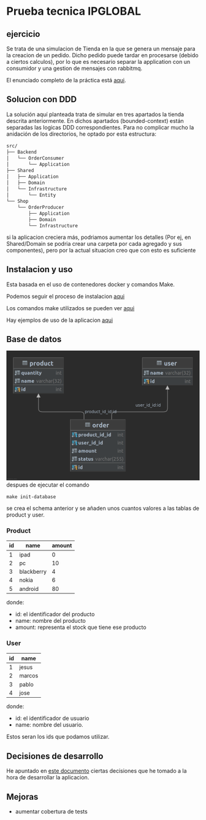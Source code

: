 # Prueba tecnica IPGLOBAL
## ejercicio
Se trata de una simulacion de Tienda en la que se genera un mensaje para la creacion de un 
pedido. Dicho pedido puede tardar en procesarse (debido a ciertos calculos), por lo que es 
necesario separar la application con un consumidor y una gestion de mensajes con rabbitmq.

El enunciado completo de la práctica está [aqui](docs/3_PRUEBA.md).

## Solucion con DDD
La solución aquí planteada trata de simular en tres apartados la tienda descrita anteriormente.
En dichos apartados (bounded-context) están separadas las logicas DDD correspondientes. Para no 
complicar mucho la anidación de los directorios, he optado por esta estructura:
```
src/
├── Backend
│   └── OrderConsumer
│       └── Application
├── Shared
│   ├── Application
│   ├── Domain
│   └── Infrastructure
│       └── Entity
└── Shop
    └── OrderProducer
        ├── Application
        ├── Domain
        └── Infrastructure
```
si la aplicacion creciera más, podriamos aumentar los detalles (Por ej, en Shared/Domain se podria crear una 
carpeta por cada agregado y sus componentes), pero por la actual situacion creo que con esto es suficiente
## Instalacion y uso
Esta basada en el uso de contenedores docker y comandos Make. 

Podemos seguir el proceso de instalacion [aqui](docs/1_INSTALACION.md)

Los comandos make utilizados se pueden ver [aqui](docs/4_MAKEFILE.md)

Hay ejemplos de uso de la aplicacion [aqui](2_USO.md)

## Base de datos
![schema](docs/schema.png)
despues de ejecutar el comando
```
make init-database
```
se crea el schema anterior y se añaden unos cuantos valores a las tablas de product y user.

### Product

| id | name | amount |
 |----|------|--------| 
|  1 | ipad | 0 |
| 2 | pc | 10 |
| 3 | blackberry | 4 |
| 4 | nokia | 6 |
| 5 | android | 80 |

donde: 
 - id: el identificador del producto
 - name: nombre del producto
 - amount: representa el stock que tiene ese producto

### User
| id | name  |
 |----|------| 
|  1 | jesus |
| 2 | marcos |
| 3 | pablo  |
| 4 | jose   |

donde:
 - id: el identificador de usuario
 - name: nombre del usuario.

Estos seran los ids que podamos utilizar.

## Decisiones de desarrollo
He apuntado en [este documento](docs/5_DECISIONES.md) ciertas decisiones que he tomado a la hora de desarrollar
la aplicacion. 
## Mejoras
 - aumentar cobertura de tests
